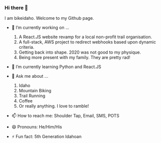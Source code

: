 ### Hi there 👋

I am bikeidaho. Welcome to my Github page.  


- 🔭 I’m currently working on ...
   1. A React.JS website revamp for a local non-profit trail organisation.  
   1. A full-stack, AWS project to redirect webhooks based upon dynamic criteria.  
   1. Getting back into shape. 2020 was not good to my physique.  
   1. Being more present with my family. They are pretty rad!  

- 🌱 I’m currently learning Python and React.JS

- 💬 Ask me about ...  
   1. Idaho
   1. Mountain Biking
   1. Trail Running
   1. Coffee
   1. Or really anything. I love to ramble!

- 📫 How to reach me: Shoulder Tap, Email, SMS, POTS

- 😄 Pronouns: He/Him/His

- ⚡ Fun fact: 5th Generation Idahoan

